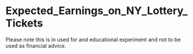 # Expected_Earnings_on_NY_Lottery_Tickets
Please note this is in used for and educational experiment and not to be used as financial advice. 
